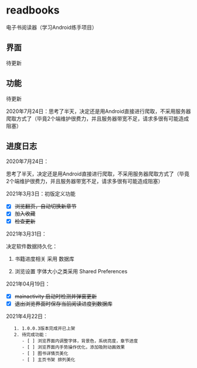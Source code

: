 # readbooks

电子书阅读器（学习Android练手项目）

## 界面

待更新

## 功能

待更新

2020年7月24日：思考了半天，决定还是用Android直接进行爬取，不采用服务器爬取方式了（毕竟2个端维护很费力，并且服务器带宽不足，请求多很有可能造成阻塞）

## 进度日志

2020年7月24日：

​	思考了半天，决定还是用Android直接进行爬取，不采用服务器爬取方式了（毕竟2个端维护很费力，并且服务器带宽不足，请求多很有可能造成阻塞）

2021年3月3日：初版定义功能

- [x] ~~浏览翻页，自动切换新章节~~
- [x] ~~加入收藏~~
- [x] ~~检查更新~~

2021年3月31日：

决定软件数据持久化：

1. 书籍进度相关 采用 数据库

2. 浏览设置 字体大小之类采用 Shared Preferences

2021年04月19日：

   - [x] ~~mainactivity 启动时检测并弹窗更新~~
   - [x] ~~退出浏览界面时保存当前阅读进度到数据库~~ 

2021年4月22日：

       1. 1.0.0.3版本完成并已上架
       2. 待完成功能：
          - [ ] 浏览界面内调整字体，背景色，系统亮度，章节进度
          - [ ] 浏览界面内手势操作优化，添加吸附动画效果
          - [ ] 图书详情页美化
          - [ ] 主页书架 排列美化
